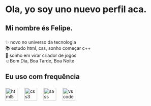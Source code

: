 <h1 align="left">Ola, yo soy uno nuevo perfil aca.</h1>

###

<h2 align="left">Mi nombre és Felipe.</h2>

###

<p align="left"></p>

###

<p align="left">✨ novo no universo da tecnologia <br>📚 estudo html, css, sonho começar c++<br>🎲 sonho em virar criador de jogos<br>☺️Bom Dia, Boa Tarde, Boa Noite</p>

###

<h2 align="left">Eu uso com frequência</h2>

###

<div align="left">
  <img src="https://cdn.jsdelivr.net/gh/devicons/devicon/icons/html5/html5-original.svg" height="40" alt="html5 logo"  />
  <img width="12" />
  <img src="https://cdn.jsdelivr.net/gh/devicons/devicon/icons/css3/css3-original.svg" height="40" alt="css3 logo"  />
  <img width="12" />
  <img src="https://cdn.jsdelivr.net/gh/devicons/devicon/icons/sass/sass-original.svg" height="40" alt="sass logo"  />
  <img width="12" />
  <img src="https://cdn.jsdelivr.net/gh/devicons/devicon/icons/vscode/vscode-original.svg" height="40" alt="vscode logo"  />
</div>

###

